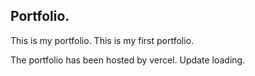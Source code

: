 ## Portfolio.
This is my portfolio. This is my first portfolio.

The portfolio has been hosted by vercel. 
Update loading. 

